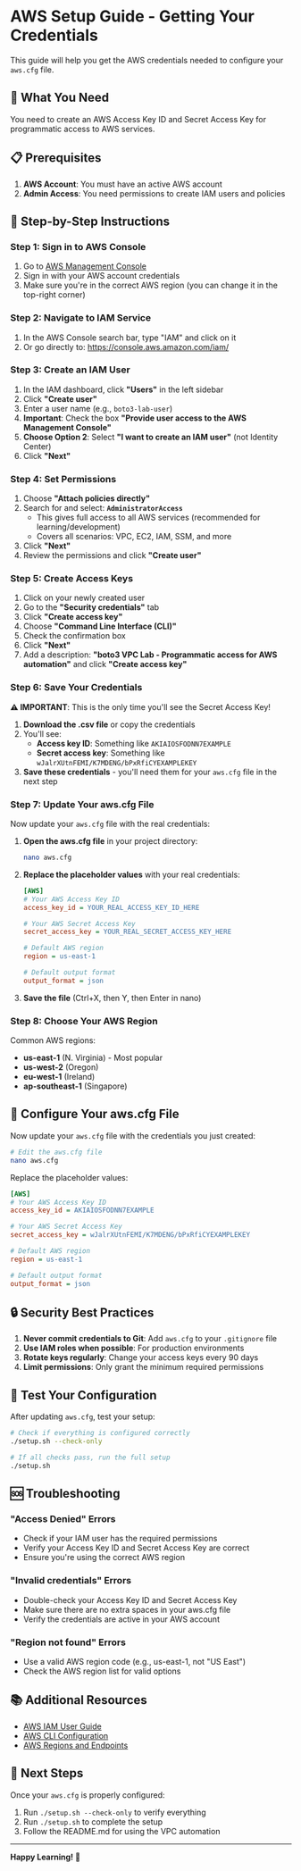 # AWS Setup Guide - Getting Your Credentials

This guide will help you get the AWS credentials needed to configure your `aws.cfg` file.

## 🔑 What You Need

You need to create an AWS Access Key ID and Secret Access Key for programmatic access to AWS services.

## 📋 Prerequisites

1. **AWS Account**: You must have an active AWS account
2. **Admin Access**: You need permissions to create IAM users and policies

## 🚀 Step-by-Step Instructions

### Step 1: Sign in to AWS Console

1. Go to [AWS Management Console](https://console.aws.amazon.com/)
2. Sign in with your AWS account credentials
3. Make sure you're in the correct AWS region (you can change it in the top-right corner)

### Step 2: Navigate to IAM Service

1. In the AWS Console search bar, type "IAM" and click on it
2. Or go directly to: https://console.aws.amazon.com/iam/

### Step 3: Create an IAM User

1. In the IAM dashboard, click **"Users"** in the left sidebar
2. Click **"Create user"**
3. Enter a user name (e.g., `boto3-lab-user`)
4. **Important**: Check the box **"Provide user access to the AWS Management Console"**
5. **Choose Option 2**: Select **"I want to create an IAM user"** (not Identity Center)
6. Click **"Next"**

### Step 4: Set Permissions

1. Choose **"Attach policies directly"**
2. Search for and select: **`AdministratorAccess`**
   - This gives full access to all AWS services (recommended for learning/development)
   - Covers all scenarios: VPC, EC2, IAM, SSM, and more
3. Click **"Next"**
4. Review the permissions and click **"Create user"**

### Step 5: Create Access Keys

1. Click on your newly created user
2. Go to the **"Security credentials"** tab
3. Click **"Create access key"**
4. Choose **"Command Line Interface (CLI)"**
5. Check the confirmation box
6. Click **"Next"**
7. Add a description: **"boto3 VPC Lab - Programmatic access for AWS automation"** and click **"Create access key"**

### Step 6: Save Your Credentials

**⚠️ IMPORTANT**: This is the only time you'll see the Secret Access Key!

1. **Download the .csv file** or copy the credentials
2. You'll see:
   - **Access key ID**: Something like `AKIAIOSFODNN7EXAMPLE`
   - **Secret access key**: Something like `wJalrXUtnFEMI/K7MDENG/bPxRfiCYEXAMPLEKEY`
3. **Save these credentials** - you'll need them for your `aws.cfg` file in the next step

### Step 7: Update Your aws.cfg File

Now update your `aws.cfg` file with the real credentials:

1. **Open the aws.cfg file** in your project directory:
   ```bash
   nano aws.cfg
   ```

2. **Replace the placeholder values** with your real credentials:
   ```ini
   [AWS]
   # Your AWS Access Key ID
   access_key_id = YOUR_REAL_ACCESS_KEY_ID_HERE
   
   # Your AWS Secret Access Key  
   secret_access_key = YOUR_REAL_SECRET_ACCESS_KEY_HERE
   
   # Default AWS region
   region = us-east-1
   
   # Default output format
   output_format = json
   ```

3. **Save the file** (Ctrl+X, then Y, then Enter in nano)

### Step 8: Choose Your AWS Region

Common AWS regions:
- **us-east-1** (N. Virginia) - Most popular
- **us-west-2** (Oregon)
- **eu-west-1** (Ireland)
- **ap-southeast-1** (Singapore)

## 📝 Configure Your aws.cfg File

Now update your `aws.cfg` file with the credentials you just created:

```bash
# Edit the aws.cfg file
nano aws.cfg
```

Replace the placeholder values:

```ini
[AWS]
# Your AWS Access Key ID
access_key_id = AKIAIOSFODNN7EXAMPLE

# Your AWS Secret Access Key  
secret_access_key = wJalrXUtnFEMI/K7MDENG/bPxRfiCYEXAMPLEKEY

# Default AWS region
region = us-east-1

# Default output format
output_format = json
```

## 🔒 Security Best Practices

1. **Never commit credentials to Git**: Add `aws.cfg` to your `.gitignore` file
2. **Use IAM roles when possible**: For production environments
3. **Rotate keys regularly**: Change your access keys every 90 days
4. **Limit permissions**: Only grant the minimum required permissions

## 🧪 Test Your Configuration

After updating `aws.cfg`, test your setup:

```bash
# Check if everything is configured correctly
./setup.sh --check-only

# If all checks pass, run the full setup
./setup.sh
```

## 🆘 Troubleshooting

### "Access Denied" Errors
- Check if your IAM user has the required permissions
- Verify your Access Key ID and Secret Access Key are correct
- Ensure you're using the correct AWS region

### "Invalid credentials" Errors
- Double-check your Access Key ID and Secret Access Key
- Make sure there are no extra spaces in your aws.cfg file
- Verify the credentials are active in your AWS account

### "Region not found" Errors
- Use a valid AWS region code (e.g., us-east-1, not "US East")
- Check the AWS region list for valid options

## 📚 Additional Resources

- [AWS IAM User Guide](https://docs.aws.amazon.com/IAM/latest/UserGuide/)
- [AWS CLI Configuration](https://docs.aws.amazon.com/cli/latest/userguide/cli-configure-files.html)
- [AWS Regions and Endpoints](https://docs.aws.amazon.com/general/latest/gr/rande.html)

## 🎯 Next Steps

Once your `aws.cfg` is properly configured:

1. Run `./setup.sh --check-only` to verify everything
2. Run `./setup.sh` to complete the setup
3. Follow the README.md for using the VPC automation

---

**Happy Learning! 🚀**
